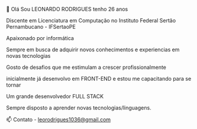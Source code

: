 👋 Olá Sou LEONARDO RODRIGUES tenho 26 anos

Discente em Licenciatura em Computação no Instituto Federal Sertão Pernambucano - IFSertaoPE

Apaixonado por informática

Sempre em busca de adquirir novos conhecimentos e experiencias em novas tecnologias

Gosto de desafios que me estimulam a crescer profissionalmente

inicialmente já desenvolvo em FRONT-END e estou me capacitando para se tornar

Um grande desenvolvedor FULL STACK

Sempre disposto a aprender novas tecnologias/linguagens.

📫 Contato - leorodrigues1036@gmail.com
